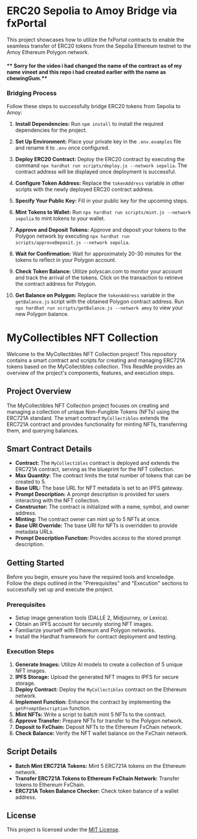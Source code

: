 # ERC20 Sepolia to Amoy Bridge via fxPortal
This project showcases how to utilize the fxPortal contracts to enable the seamless transfer of ERC20 tokens from the Sepolia Ethereum testnet to the Amoy Ethereum Polygon network.

#### ** Sorry for the video i had changed the name of the contract as of my name vineet and this repo i had created earlier with the name as chewingGum.**
### Bridging Process
Follow these steps to successfully bridge ERC20 tokens from Sepolia to Amoy:

1. **Install Dependencies:**
   Run `npm install` to install the required dependencies for the project.

2. **Set Up Environment:**
   Place your private key in the `.env.examples` file and rename it to `.env` once configured.

3. **Deploy ERC20 Contract:**
   Deploy the ERC20 contract by executing the command `npx hardhat run scripts/deploy.js --network sepolia`. The contract address will be displayed once deployment is successful.

4. **Configure Token Address:**
   Replace the `tokenAddress` variable in other scripts with the newly deployed ERC20 contract address.

5. **Specify Your Public Key:**
   Fill in your public key for the upcoming steps.

6. **Mint Tokens to Wallet:**
   Run `npx hardhat run scripts/mint.js --network sepolia` to mint tokens to your wallet.

7. **Approve and Deposit Tokens:**
   Approve and deposit your tokens to the Polygon network by executing `npx hardhat run scripts/approveDeposit.js --network sepolia`.

8. **Wait for Confirmation:**
   Wait for approximately 20-30 minutes for the tokens to reflect in your Polygon account.

9. **Check Token Balance:**
   Utilize polyscan.com to monitor your account and track the arrival of the tokens. Click on the transaction to retrieve the contract address for Polygon.

10. **Get Balance on Polygon:**
    Replace the `tokenAddress` variable in the `getBalance.js` script with the obtained Polygon contract address. Run `npx hardhat run scripts/getBalance.js --network amoy` to view your new Polygon balance.

# MyCollectibles NFT Collection

Welcome to the MyCollectibles NFT Collection project! This repository contains a smart contract and scripts for creating and managing ERC721A tokens based on the MyCollectibles collection. This ReadMe provides an overview of the project's components, features, and execution steps.

## Project Overview

The MyCollectibles NFT Collection project focuses on creating and managing a collection of unique Non-Fungible Tokens (NFTs) using the ERC721A standard. The smart contract `MyCollectibles` extends the ERC721A contract and provides functionality for minting NFTs, transferring them, and querying balances.

## Smart Contract Details

- **Contract:** The `MyCollectibles` contract is deployed and extends the ERC721A contract, serving as the blueprint for the NFT collection.
- **Max Quantity:** The contract limits the total number of tokens that can be created to 5.
- **Base URL:** The base URL for NFT metadata is set to an IPFS gateway.
- **Prompt Description:** A prompt description is provided for users interacting with the NFT collection.
- **Constructor:** The contract is initialized with a name, symbol, and owner address.
- **Minting:** The contract owner can mint up to 5 NFTs at once.
- **Base URI Override:** The base URI for NFTs is overridden to provide metadata URLs.
- **Prompt Description Function:** Provides access to the stored prompt description.

## Getting Started

Before you begin, ensure you have the required tools and knowledge. Follow the steps outlined in the "Prerequisites" and "Execution" sections to successfully set up and execute the project.

### Prerequisites

- Setup image generation tools (DALLE 2, Midjourney, or Lexica).
- Obtain an IPFS account for securely storing NFT images.
- Familiarize yourself with Ethereum and Polygon networks.
- Install the Hardhat framework for contract deployment and testing.

### Execution Steps

1. **Generate Images:** Utilize AI models to create a collection of 5 unique NFT images.
2. **IPFS Storage:** Upload the generated NFT images to IPFS for secure storage.
3. **Deploy Contract:** Deploy the `MyCollectibles` contract on the Ethereum network.
4. **Implement Function:** Enhance the contract by implementing the `getPromptDescription` function.
5. **Mint NFTs:** Write a script to batch mint 5 NFTs to the contract.
6. **Approve Transfer:** Prepare NFTs for transfer to the Polygon network.
7. **Deposit to FxChain:** Deposit NFTs to the Ethereum FxChain network.
8. **Check Balance:** Verify the NFT wallet balance on the FxChain network.

## Script Details

- **Batch Mint ERC721A Tokens:** Mint 5 ERC721A tokens on the Ethereum network.
- **Transfer ERC721A Tokens to Ethereum FxChain Network:** Transfer tokens to Ethereum FxChain.
- **ERC721A Token Balance Checker:** Check token balance of a wallet address.

## License

This project is licensed under the [MIT License](LICENSE).
